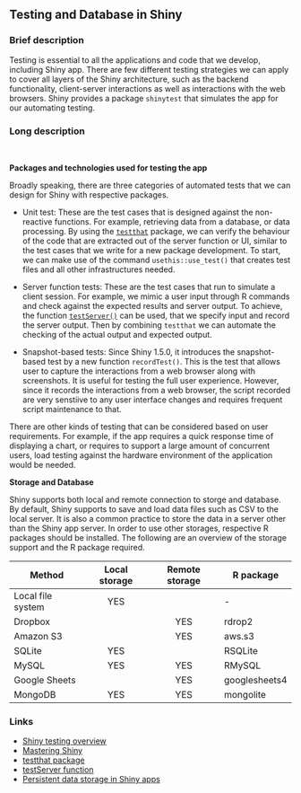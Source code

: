 
## Testing and Database in Shiny

### Brief description

Testing is essential to all the applications and code that we develop, including Shiny app. There are few different testing strategies we can apply to cover all layers of the Shiny architecture, such as the backend functionality, client-server interactions as well as interactions with the web browsers. Shiny provides a package `shinytest` that simulates the app for our automating testing.

### Long description

<br>

**Packages and technologies used for testing the app**

Broadly speaking, there are three categories of automated tests that we can design for Shiny with respective packages.

- Unit test: These are the test cases that is designed against the non-reactive functions. For example, retrieving data from a database, or data processing. By using the [`testthat`](http://testthat.r-lib.org/) package, we can verify the behaviour of the code that are extracted out of the server function or UI, similar to the test cases that we write for a new package development. To start, we can make use of the command `usethis::use_test()` that creates test files and all other infrastructures needed.

- Server function tests: These are the test cases that run to simulate a client session. For example, we mimic a user input through R commands and check against the expected results and server output. To achieve, the function [`testServer()`](https://shiny.rstudio.com/articles/server-function-testing.html) can be used, that we specify input and record the server output. Then by combining `testthat` we can automate the checking of the actual output and expected output.

- Snapshot-based tests: Since Shiny 1.5.0, it introduces the snapshot-based test by a new function `recordTest()`. This is the test that allows user to capture the interactions from a web browser along with screenshots. It is useful for testing the full user experience. However, since it records the interactions from a web browser, the script recorded are very senstiive to any user interface changes and requires frequent script maintenance to that.

There are other kinds of testing that can be considered based on user requirements. For example, if the app requires a quick response time of displaying a chart, or requires to support a large amount of concurrent users, load testing against the hardware environment of the application would be needed.

**Storage and Database**

Shiny supports both local and remote connection to storge and database. By default, Shiny supports to save and load data files such as CSV to the local server. It is also a common practice to store the data in a server other than the Shiny app server. In order to use other storages, respective R packages should be installed. The following are an overview of the storage support and the R package required.

| Method            | Local storage | Remote storage | R package     |
|-------------------|:-------------:|:--------------:|---------------|
| Local file system |      YES      |                | -             |
| Dropbox           |               |       YES      | rdrop2        |
| Amazon S3         |               |       YES      | aws.s3        |
| SQLite            |      YES      |                | RSQLite       |
| MySQL             |      YES      |       YES      | RMySQL        |
| Google Sheets     |               |       YES      | googlesheets4 |
| MongoDB           |      YES      |       YES      | mongolite     |

### Links

- [Shiny testing overview](https://shiny.rstudio.com/articles/testing-overview.html)
- [Mastering Shiny](https://mastering-shiny.org/scaling-testing.html)
- [testthat package](http://testthat.r-lib.org/)
- [testServer function](https://shiny.rstudio.com/articles/server-function-testing.html)
- [Persistent data storage in Shiny apps](https://shiny.rstudio.com/articles/persistent-data-storage.html#local-vs-remote)
